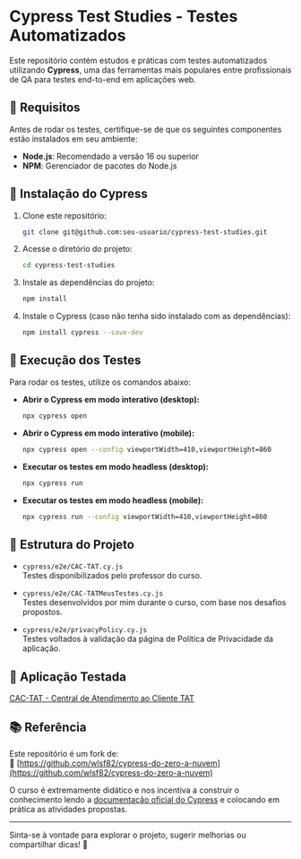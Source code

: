 # Cypress Test Studies - Testes Automatizados  

Este repositório contém estudos e práticas com testes automatizados utilizando **Cypress**, uma das ferramentas mais populares entre profissionais de QA para testes end-to-end em aplicações web.  

## 📌 Requisitos  

Antes de rodar os testes, certifique-se de que os seguintes componentes estão instalados em seu ambiente:  

- **Node.js**: Recomendado a versão 16 ou superior  
- **NPM**: Gerenciador de pacotes do Node.js  

## 🚀 Instalação do Cypress  

1. Clone este repositório:  
   ```bash
   git clone git@github.com:seu-usuario/cypress-test-studies.git
   ```

2. Acesse o diretório do projeto:  
   ```bash
   cd cypress-test-studies
   ```

3. Instale as dependências do projeto:  
   ```bash
   npm install
   ```

4. Instale o Cypress (caso não tenha sido instalado com as dependências):  
   ```bash
   npm install cypress --save-dev
   ```

## 🥾 Execução dos Testes  

Para rodar os testes, utilize os comandos abaixo:

- **Abrir o Cypress em modo interativo (desktop):**  
  ```bash
  npx cypress open
  ```

- **Abrir o Cypress em modo interativo (mobile):**  
  ```bash
  npx cypress open --config viewportWidth=410,viewportHeight=860
  ```

- **Executar os testes em modo headless (desktop):**  
  ```bash
  npx cypress run
  ```

- **Executar os testes em modo headless (mobile):**  
  ```bash
  npx cypress run --config viewportWidth=410,viewportHeight=860
  ```

## 📂 Estrutura do Projeto  

- `cypress/e2e/CAC-TAT.cy.js`  
  Testes disponibilizados pelo professor do curso.

- `cypress/e2e/CAC-TATMeusTestes.cy.js`  
  Testes desenvolvidos por mim durante o curso, com base nos desafios propostos.

- `cypress/e2e/privacyPolicy.cy.js`  
  Testes voltados à validação da página de Política de Privacidade da aplicação.

## 🧪 Aplicação Testada  

[CAC-TAT - Central de Atendimento ao Cliente TAT](https://cac-tat-v3.s3.eu-central-1.amazonaws.com/index.html)

## 📚 Referência  

Este repositório é um fork de:  
🔗 [https://github.com/wlsf82/cypress-do-zero-a-nuvem](https://github.com/wlsf82/cypress-do-zero-a-nuvem)  

O curso é extremamente didático e nos incentiva a construir o conhecimento lendo a [documentação oficial do Cypress](https://docs.cypress.io) e colocando em prática as atividades propostas.

---

Sinta-se à vontade para explorar o projeto, sugerir melhorias ou compartilhar dicas! 🚀